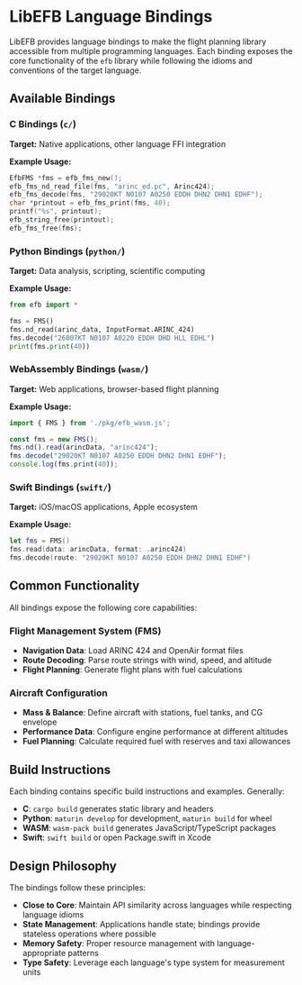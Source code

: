 # LibEFB Language Bindings

LibEFB provides language bindings to make the flight planning library
accessible from multiple programming languages. Each binding exposes
the core functionality of the `efb` library while following the idioms
and conventions of the target language.

## Available Bindings

### C Bindings (`c/`)

**Target:** Native applications, other language FFI integration

**Example Usage:**
```c
EfbFMS *fms = efb_fms_new();
efb_fms_nd_read_file(fms, "arinc_ed.pc", Arinc424);
efb_fms_decode(fms, "29020KT N0107 A0250 EDDH DHN2 DHN1 EDHF");
char *printout = efb_fms_print(fms, 40);
printf("%s", printout);
efb_string_free(printout);
efb_fms_free(fms);
```

### Python Bindings (`python/`)

**Target:** Data analysis, scripting, scientific computing

**Example Usage:**
```python
from efb import *

fms = FMS()
fms.nd_read(arinc_data, InputFormat.ARINC_424)
fms.decode("26007KT N0107 A0220 EDDH DHD HLL EDHL")
print(fms.print(40))
```

### WebAssembly Bindings (`wasm/`)

**Target:** Web applications, browser-based flight planning

**Example Usage:**
```javascript
import { FMS } from './pkg/efb_wasm.js';

const fms = new FMS();
fms.nd().read(arincData, "arinc424");
fms.decode("29020KT N0107 A0250 EDDH DHN2 DHN1 EDHF");
console.log(fms.print(40));
```

### Swift Bindings (`swift/`)

**Target:** iOS/macOS applications, Apple ecosystem

**Example Usage:**
```swift
let fms = FMS()
fms.read(data: arincData, format: .arinc424)
fms.decode(route: "29020KT N0107 A0250 EDDH DHN2 DHN1 EDHF")
```

## Common Functionality

All bindings expose the following core capabilities:

### Flight Management System (FMS)
- **Navigation Data**: Load ARINC 424 and OpenAir format files
- **Route Decoding**: Parse route strings with wind, speed, and altitude
- **Flight Planning**: Generate flight plans with fuel calculations

### Aircraft Configuration
- **Mass & Balance**: Define aircraft with stations, fuel tanks, and CG envelope
- **Performance Data**: Configure engine performance at different altitudes
- **Fuel Planning**: Calculate required fuel with reserves and taxi allowances

## Build Instructions

Each binding contains specific build instructions and examples. Generally:

- **C**: `cargo build` generates static library and headers
- **Python**: `maturin develop` for development, `maturin build` for wheel
- **WASM**: `wasm-pack build` generates JavaScript/TypeScript packages
- **Swift**: `swift build` or open Package.swift in Xcode

## Design Philosophy

The bindings follow these principles:

- **Close to Core**: Maintain API similarity across languages while respecting language idioms
- **State Management**: Applications handle state; bindings provide stateless operations where possible
- **Memory Safety**: Proper resource management with language-appropriate patterns
- **Type Safety**: Leverage each language's type system for measurement units
